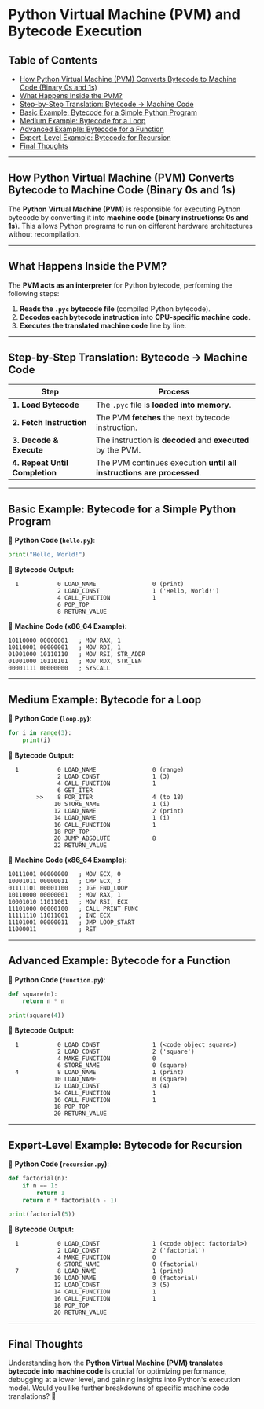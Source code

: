 # Python Virtual Machine (PVM) and Bytecode Execution

## **Table of Contents**
- [How Python Virtual Machine (PVM) Converts Bytecode to Machine Code (Binary 0s and 1s)](#how-python-virtual-machine-pvm-converts-bytecode-to-machine-code-binary-0s-and-1s)
- [What Happens Inside the PVM?](#what-happens-inside-the-pvm)
- [Step-by-Step Translation: Bytecode → Machine Code](#step-by-step-translation-bytecode--machine-code)
- [Basic Example: Bytecode for a Simple Python Program](#basic-example-bytecode-for-a-simple-python-program)
- [Medium Example: Bytecode for a Loop](#medium-example-bytecode-for-a-loop)
- [Advanced Example: Bytecode for a Function](#advanced-example-bytecode-for-a-function)
- [Expert-Level Example: Bytecode for Recursion](#expert-level-example-bytecode-for-recursion)
- [Final Thoughts](#final-thoughts)

---

## **How Python Virtual Machine (PVM) Converts Bytecode to Machine Code (Binary 0s and 1s)**
The **Python Virtual Machine (PVM)** is responsible for executing Python bytecode by converting it into **machine code (binary instructions: 0s and 1s)**. This allows Python programs to run on different hardware architectures without recompilation.

---

## **What Happens Inside the PVM?**
The **PVM acts as an interpreter** for Python bytecode, performing the following steps:
1. **Reads the `.pyc` bytecode file** (compiled Python bytecode).
2. **Decodes each bytecode instruction** into **CPU-specific machine code**.
3. **Executes the translated machine code** line by line.

---

## **Step-by-Step Translation: Bytecode → Machine Code**
| **Step** | **Process** |
|----------|------------|
| **1. Load Bytecode** | The `.pyc` file is **loaded into memory**. |
| **2. Fetch Instruction** | The PVM **fetches** the next bytecode instruction. |
| **3. Decode & Execute** | The instruction is **decoded** and **executed** by the PVM. |
| **4. Repeat Until Completion** | The PVM continues execution **until all instructions are processed**. |

---

## **Basic Example: Bytecode for a Simple Python Program**
📌 **Python Code (`hello.py`)**:
```python
print("Hello, World!")
```
📌 **Bytecode Output:**
```plaintext
  1           0 LOAD_NAME                0 (print)
              2 LOAD_CONST               1 ('Hello, World!')
              4 CALL_FUNCTION            1
              6 POP_TOP
              8 RETURN_VALUE
```
📌 **Machine Code (x86_64 Example):**
```plaintext
10110000 00000001   ; MOV RAX, 1
10110001 00000001   ; MOV RDI, 1
01001000 10110110   ; MOV RSI, STR_ADDR
01001000 10110101   ; MOV RDX, STR_LEN
00001111 00000000   ; SYSCALL
```

---

## **Medium Example: Bytecode for a Loop**
📌 **Python Code (`loop.py`)**:
```python
for i in range(3):
    print(i)
```
📌 **Bytecode Output:**
```plaintext
  1           0 LOAD_NAME                0 (range)
              2 LOAD_CONST               1 (3)
              4 CALL_FUNCTION            1
              6 GET_ITER
        >>    8 FOR_ITER                 4 (to 18)
             10 STORE_NAME               1 (i)
             12 LOAD_NAME                2 (print)
             14 LOAD_NAME                1 (i)
             16 CALL_FUNCTION            1
             18 POP_TOP
             20 JUMP_ABSOLUTE            8
             22 RETURN_VALUE
```
📌 **Machine Code (x86_64 Example):**
```plaintext
10111001 00000000   ; MOV ECX, 0
10001011 00000011   ; CMP ECX, 3
01111101 00001100   ; JGE END_LOOP
10110000 00000001   ; MOV RAX, 1
10001010 11011001   ; MOV RSI, ECX
11101000 00000100   ; CALL PRINT_FUNC
11111110 11011001   ; INC ECX
11101001 00000011   ; JMP LOOP_START
11000011            ; RET
```

---

## **Advanced Example: Bytecode for a Function**
📌 **Python Code (`function.py`)**:
```python
def square(n):
    return n * n

print(square(4))
```
📌 **Bytecode Output:**
```plaintext
  1           0 LOAD_CONST               1 (<code object square>)
              2 LOAD_CONST               2 ('square')
              4 MAKE_FUNCTION            0
              6 STORE_NAME               0 (square)
  4           8 LOAD_NAME                1 (print)
             10 LOAD_NAME                0 (square)
             12 LOAD_CONST               3 (4)
             14 CALL_FUNCTION            1
             16 CALL_FUNCTION            1
             18 POP_TOP
             20 RETURN_VALUE
```

---

## **Expert-Level Example: Bytecode for Recursion**
📌 **Python Code (`recursion.py`)**:
```python
def factorial(n):
    if n == 1:
        return 1
    return n * factorial(n - 1)

print(factorial(5))
```
📌 **Bytecode Output:**
```plaintext
  1           0 LOAD_CONST               1 (<code object factorial>)
              2 LOAD_CONST               2 ('factorial')
              4 MAKE_FUNCTION            0
              6 STORE_NAME               0 (factorial)
  7           8 LOAD_NAME                1 (print)
             10 LOAD_NAME                0 (factorial)
             12 LOAD_CONST               3 (5)
             14 CALL_FUNCTION            1
             16 CALL_FUNCTION            1
             18 POP_TOP
             20 RETURN_VALUE
```

---

## **Final Thoughts**
Understanding how the **Python Virtual Machine (PVM) translates bytecode into machine code** is crucial for optimizing performance, debugging at a lower level, and gaining insights into Python's execution model. Would you like further breakdowns of specific machine code translations? 🚀
